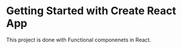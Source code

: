 # Getting Started with Create React App

This project is done with Functional componenets in React.



